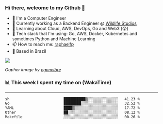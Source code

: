 ### Hi there, welcome to my Github 👋

- 📖 I'm a Computer Engineer
- 🔭 Currently working as a Backend Engineer @ [Wildlife Studios](https://wildlifestudios.com/)
- 🌱 Learning about Cloud, AWS, DevOps, Go and Web3 (😲)
- 🚀 Tech stack that I'm using: Go, AWS, Docker, Kubernetes and sometimes Python and Machine Learning
- 📫 How to reach me: [raphaelfp](https://linkedin.com/in/raphaelfp)
- 🏡 Based in Brazil

![](https://github.com/raphaelfp/gophers/blob/master/.thumb/animation/morning-coffee-3x.gif)

*Gopher image by [egonelbre](https://github.com/egonelbre/)*

### 📊 This week I spent my time on (WakaTime)

---

<!--START_SECTION:waka-->

```txt
sh                         ██████████▒░░░░░░░░░░░░░░   41.23 %
Go                         ████████░░░░░░░░░░░░░░░░░   32.52 %
YAML                       ████▒░░░░░░░░░░░░░░░░░░░░   17.72 %
Other                      ██░░░░░░░░░░░░░░░░░░░░░░░   08.12 %
Makefile                   ░░░░░░░░░░░░░░░░░░░░░░░░░   00.26 %
```

<!--END_SECTION:waka-->
